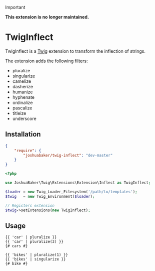 > [!IMPORTANT]
>
> **This extension is no longer maintained.**

# TwigInflect

TwigInflect is a [Twig](http://twig.sensiolabs.org/) extension to transform the inflection of strings.

The extension adds the following filters:
- pluralize
- singularize
- camelize
- dasherize
- humanize
- hyphenate
- ordinalize
- pascalize
- titleize
- underscore

## Installation

```json
{
    "require": {
        "joshuabaker/twig-inflect": "dev-master"
    }
}
```

```php
<?php

use JoshuaBaker\Twig\Extensions\Extension\Inflect as TwigInflect;

$loader = new Twig_Loader_Filesystem('/path/to/templates');
$twig   = new Twig_Environment($loader);

// Registers extension
$twig->setExtensions(new TwigInflect);
```

## Usage

```twig
{{ 'car' | pluralize }}
{{ 'car' | pluralize(3) }}
{# cars #}

{{ 'bikes' | pluralize(1) }}
{{ 'bikes' | singularize }}
{# bike #}
```
